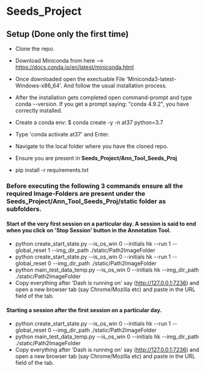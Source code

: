 # Seeds_Project

## Setup (Done only the first time)
* Clone the repo. 
* Download Miniconda from here --> https://docs.conda.io/en/latest/miniconda.html
* Once downloaded open the exectuable File 'Miniconda3-latest-Windows-x86_64'. And follow the usual installation process.
* After the installation gets completed open command-prompt and type conda --version. If you get a prompt saying: "conda 4.9.2", you have correctly installed.
* Create a conda env: 
     $ conda create -y -n at37 python=3.7

* Type 'conda activate at37' and Enter.
* Navigate to the local folder where you have the cloned repo.
* Ensure you are present in **Seeds_Project/Ann_Tool_Seeds_Proj**
* pip install -r requirements.txt

### Before executing the following 3 commands ensure all the required Image-Folders are present under the **Seeds_Project/Ann_Tool_Seeds_Proj/static** folder as subfolders.
#### Start of the very first session on a particular day. A session is said to end when you click on 'Stop Session' button in the Annotation Tool.
* python create_start_state.py --is_os_win 0 --initials hk --run 1 --global_reset 1 --img_dir_path ./static/Path2ImageFolder
* python create_start_state.py --is_os_win 0 --initials hk --run 1 --global_reset 0 --img_dir_path ./static/Path2ImageFolder
* python main_test_data_temp.py --is_os_win 0 --initials hk --img_dir_path ./static/Path2ImageFolder
* Copy everything after 'Dash is running on' say (http://127.0.0.1:7236) and open a new browser tab (say Chrome/Mozilla etc) and paste in the URL field of the tab.


#### Starting a session after the first session on a particular day.
* python create_start_state.py --is_os_win 0 --initials hk --run 1 --global_reset 0 --img_dir_path ./static/Path2ImageFolder
* python main_test_data_temp.py --is_os_win 0 --initials hk --img_dir_path ./static/Path2ImageFolder
* Copy everything after 'Dash is running on' say (http://127.0.0.1:7236) and open a new browser tab (say Chrome/Mozilla etc) and paste in the URL field of the tab.




